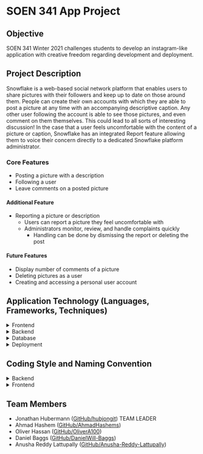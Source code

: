 # SOEN 341 App Project

## Objective

SOEN 341 Winter 2021 challenges students to develop an instagram-like application with creative freedom regarding development and deployment.

## Project Description

Snowflake is a web-based social network platform that enables users to share pictures with their followers and keep up to date on those around them. People can create their own accounts with which they are able to post a picture at any time with an accompanying descriptive caption. Any other user following the account is able to see those pictures, and even comment on them themselves. This could lead to all sorts of interesting discussion! In the case that a user feels uncomfortable with the content of a picture or caption, Snowflake has an integrated Report feature allowing them to voice their concern directly to a dedicated Snowflake platform administrator.

### Core Features

* Posting a picture with a description
* Following a user
* Leave comments on a posted picture

#### Additional Feature
* Reporting a picture or description
  * Users can report a picture they feel uncomfortable with
  * Administrators monitor, review, and handle complaints quickly
    * Handling can be done by dismissing the report or deleting the post

#### Future Features
* Display number of comments of a picture
* Deleting pictures as a user
* Creating and accessing a personal user account

## Application Technology (Languages, Frameworks, Techniques)

<details>
<summary>Frontend</summary>

* HTML and CSS at the core of the website
* Javascript and AJAX for advanced implementations and dynamic content
* React used as UI building tool

</details>

<details>
<summary>Backend</summary>

* Python for core web framework
* Django as the high-level Python-based web framework

</details>

<details>
<summary>Database</summary>

* MySQL for organized and easily-manipulatable data

</details>

<details>
<summary>Deployment</summary>

The following summarize the technology that will likely be used when deploying the web-application to a Cloud server for public access

* PythonAnywhere hosting service for all-in-one deployment

</details>

## Coding Style and Naming Convention

<details>
<summary>Backend</summary>

* The coding style that is followed in this project is following Django coding style documentation
* [Django coding style](https://docs.djangoproject.com/en/dev/internals/contributing/writing-code/coding-style/)

</details>

<details>
<summary>Frontend</summary>

* The coding style that is followed in this project is following Google coding style documentation for HTML,CSS & JS
* [Google JavaScript coding style](https://google.github.io/styleguide/jsguide.html#naming)
* [Google HTML & CSS coding style](https://google.github.io/styleguide/htmlcssguide.html#CSS)

</details>


## Team Members

* Jonathan Hubermann ([GitHub/hubjongit](https://github.com/hubjongit)) TEAM LEADER
* Ahmad Hashem ([GitHub/AhmadHashems](https://github.com/AhmadHashems))
* Oliver Hassan ([GitHub/OliverA100](https://github.com/OliverA100))
* Daniel Baggs ([GitHub/DanielWill-Baggs](https://github.com/DanielWill-Baggs))
* Anusha Reddy Lattupally ([GitHub/Anusha-Reddy-Lattupally](https://github.com/Anusha-Reddy-Lattupally))

